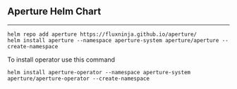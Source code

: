 ## Aperture Helm Chart
---

```
helm repo add aperture https://fluxninja.github.io/aperture/
helm install aperture --namespace aperture-system aperture/aperture --create-namespace
```
To install operator use this command
```
helm install aperture-operator --namespace aperture-system aperture/aperture-operator --create-namespace
```